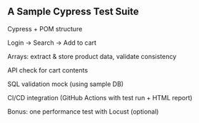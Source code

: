 ## A Sample Cypress Test Suite

Cypress + POM structure

Login → Search → Add to cart

Arrays: extract & store product data, validate consistency

API check for cart contents

SQL validation mock (using sample DB)

CI/CD integration (GitHub Actions with test run + HTML report)

Bonus: one performance test with Locust (optional)